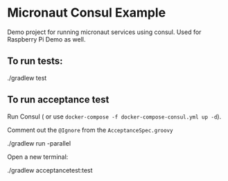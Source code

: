 # Micronaut Consul Example

Demo project for running micronaut services using consul.  Used for Raspberry Pi Demo as well. 

## To run tests:

./gradlew test

## To run acceptance test

Run Consul ( or use `docker-compose -f docker-compose-consul.yml up -d`).

Comment out the `@Ignore` from the `AcceptanceSpec.groovy`

./gradlew run -parallel 

Open a new terminal:

./gradlew acceptancetest:test